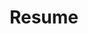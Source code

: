 ---
layout: default
# permalink: https://drive.google.com/file/d/1wOtXSJYpOJf_ztskJrgmiW8rD8JoAI2G/view?usp=sharing
title: Resume
nav: true
nav_order: 6
# cv_pdf: example_pdf.pdf
# description: 
# redirect_to: /assets/pdf/example_pdf.pdf
---